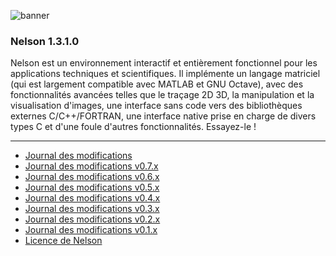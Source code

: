 ![banner](banner_homepage.png)

### Nelson 1.3.1.0

Nelson est un environnement interactif et entièrement fonctionnel pour les applications techniques et scientifiques. Il implémente un langage matriciel (qui est largement compatible avec MATLAB et GNU Octave), avec des fonctionnalités avancées telles que le traçage 2D 3D, la manipulation et la visualisation d'images, une interface sans code vers des bibliothèques externes C/C++/FORTRAN, une interface native prise en charge de divers types C et d'une foule d'autres fonctionnalités.
Essayez-le !

---

- [Journal des modifications](CHANGELOG.md)
- [Journal des modifications v0.7.x](CHANGELOG-0.7.x.md)
- [Journal des modifications v0.6.x](CHANGELOG-0.6.x.md)
- [Journal des modifications v0.5.x](CHANGELOG-0.5.x.md)
- [Journal des modifications v0.4.x](CHANGELOG-0.4.x.md)
- [Journal des modifications v0.3.x](CHANGELOG-0.3.x.md)
- [Journal des modifications v0.2.x](CHANGELOG-0.2.x.md)
- [Journal des modifications v0.1.x](CHANGELOG-0.1.x.md)
- [Licence de Nelson](license.md)
